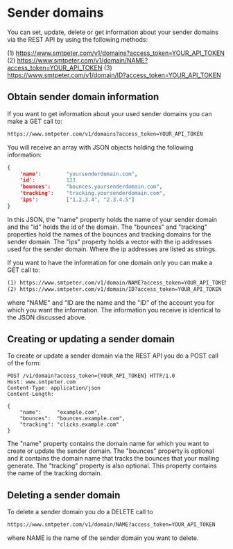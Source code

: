 # Sender domains

You can set, update, delete or get information about your sender domains 
via the REST API by using the following methods:

(1) https://www.smtpeter.com/v1/domains?access_token=YOUR_API_TOKEN
(2) https://www.smtpeter.com/v1/domain/NAME?access_token=YOUR_API_TOKEN
(3) https://www.smtpeter.com/v1/domain/ID?access_token=YOUR_API_TOKEN


## Obtain sender domain information

If you want to get information about your used sender domains you can make
a GET call to:

```txt
https://www.smtpeter.com/v1/domains?access_token=YOUR_API_TOKEN
```

You will receive an array with JSON objects holding the following information:
```JSON
{
    'name':        "yoursenderdomain.com",
    'id':          123
    'bounces':     "bounces.yoursenderdomain.com",
    'tracking':    "tracking.yoursenderdomain.com",
    'ips':         ["1.2.3.4", "2.3.4.5"]
}
```
In this JSON, the "name" property holds the name of your sender domain and the
"id" holds the id of the domain. The "bounces" and  "tracking"
properties hold the names of the bounces and tracking domains for the
sender domain. The "ips" property holds a vector with the ip addresses
used for the sender domain. Where the ip addresses are listed as strings.

If you want to have the information for one domain only you can make a GET
call to:

```txt
(1) https://www.smtpeter.com/v1/domain/NAME?access_token=YOUR_API_TOKEN
(2) https://www.smtpeter.com/v1/domain/ID?access_token=YOUR_API_TOKEN
```
where "NAME" and "ID are the name and the "ID" of the account you for
which you want the information. The information you receive is identical
to the JSON discussed above.


## Creating or updating a sender domain

To create or update a sender domain via the REST API you do a POST call
of the form:

```text
POST /v1/domain?access_token={YOUR_API_TOKEN} HTTP/1.0
Host: www.smtpeter.com
Content-Type: application/json
Content-Length: 

{
    "name":     "example.com",
    "bounces":  "bounces.example.com",
    "tracking": "clicks.example.com"
}
```
The "name" property contains the domain name for which you want to create or update
the sender domain. The "bounces" property is optional and it contains the domain
name that tracks the bounces that your mailing generate. The "tracking"
property is also optional. This property contains the name of the tracking
domain.


## Deleting a sender domain

To delete a sender domain you do a DELETE call to
```txt
https://www.smtpeter.com/v1/domain/NAME?access_token=YOUR_API_TOKEN
```
where NAME is the name of the sender domain you want to delete.
